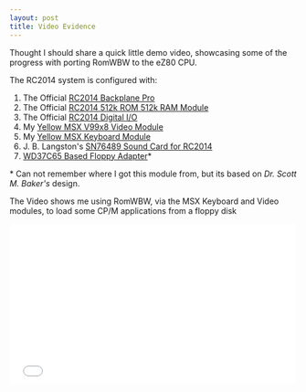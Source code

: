 ```yaml
---
layout: post
title: Video Evidence
---
```


Thought I should share a quick little demo video, showcasing some of the progress with porting RomWBW to the eZ80 CPU.

The RC2014 system is configured with:

1. The Official [RC2014 Backplane Pro](https://rc2014.co.uk/backplanes/backplane-pro/)
2. The Official [RC2014 512k ROM 512k RAM Module](https://rc2014.co.uk/modules/512k-rom-512k-ram-module/)
3. The Official [RC2014 Digital I/O](https://rc2014.co.uk/modules/digital-io/)
3. My [Yellow MSX V99x8 Video Module](https://github.com/vipoo/yellow-msx-series-for-rc2014/blob/main/video/README-RGB.md)
4. My [Yellow MSX Keyboard Module](https://github.com/vipoo/yellow-msx-series-for-rc2014/blob/main/keyboard/README.md)
5. J. B. Langston's [SN76489 Sound Card for RC2014](https://github.com/jblang/SN76489)
6. [WD37C65 Based Floppy Adapter](https://www.smbaker.com/z80-retrocomputing-part-14-rc2014-floppy-controller-boards)*

\* Can not remember where I got this module from, but its based on *Dr. Scott M. Baker's* design.

The Video shows me using RomWBW, via the MSX Keyboard and Video modules, to load some CP/M applications from a floppy disk


<div class="video-container"><iframe style="width: 500px; height: 281px;" src="//www.youtube.com/embed/qMu8Gz7rkQ0" frameborder="0" allowfullscreen=""></iframe></div>
